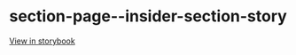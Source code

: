 # section-page--insider-section-story

[View in storybook](https://raw.githack.com/Independent-Digital-News-and-Media-Ltd/standard-pwamp-sb/PR-877-sb/index.html?path=/story/section-page--insider-section-story)
